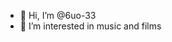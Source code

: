 - 👋 Hi, I’m @6uo-33
- 👀 I’m interested in music and films
<!---
6uo-33/6uo-33 is a ✨ special ✨ repository because its `README.md` (this file) appears on your GitHub profile.
You can click the Preview link to take a look at your changes.
--->
